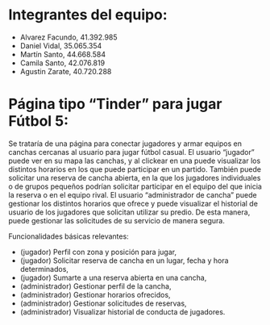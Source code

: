 # Integrantes del equipo:

- Alvarez Facundo, 41.392.985
- Daniel Vidal, 35.065.354
- Martín Santo, 44.668.584
- Camila Santo, 42.076.819
- Agustin Zarate, 40.720.288

# Página tipo “Tinder” para jugar Fútbol 5:

Se trataría de una página para conectar jugadores y armar equipos en canchas cercanas al usuario para jugar fútbol casual. El usuario “jugador” puede ver en su mapa las canchas, y al clickear en una puede visualizar los distintos horarios en los que puede participar en un partido. También puede solicitar una reserva de cancha abierta, en la que los jugadores individuales o de grupos pequeños podrían solicitar participar en el equipo del que inicia la reserva o en el equipo rival. El usuario “administrador de cancha” puede gestionar los distintos horarios que ofrece y puede visualizar el historial de usuario de los jugadores que solicitan utilizar su predio. De esta manera, puede gestionar las solicitudes de su servicio de manera segura. 

Funcionalidades básicas relevantes:

- (jugador) Perfil con zona y posición para jugar,
- (jugador) Solicitar reserva de cancha en un lugar, fecha y hora determinados,
- (jugador) Sumarte a una reserva abierta en una cancha,
- (administrador) Gestionar perfil de la cancha,
- (administrador) Gestionar horarios ofrecidos,
- (administrador) Gestionar solicitudes de reservas,
- (administrador) Visualizar historial de conducta de jugadores.